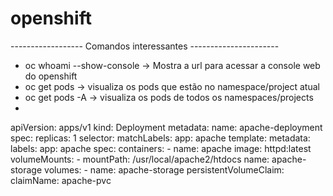# openshift
  ------------------  Comandos interessantes ----------------------
- oc whoami --show-console -> Mostra a url para acessar a console web do openshift
- oc get pods -> visualiza os pods que estão no namespace/project atual
- oc get pods -A -> visualiza os pods de todos os namespaces/projects
-  










   apiVersion: apps/v1
   kind: Deployment
   metadata:
     name: apache-deployment
   spec:
     replicas: 1
     selector:
       matchLabels:
         app: apache
     template:
       metadata:
         labels:
           app: apache
       spec:
         containers:
         - name: apache
           image: httpd:latest
           volumeMounts:
           - mountPath: /usr/local/apache2/htdocs
             name: apache-storage
         volumes:
         - name: apache-storage
           persistentVolumeClaim:
             claimName: apache-pvc
